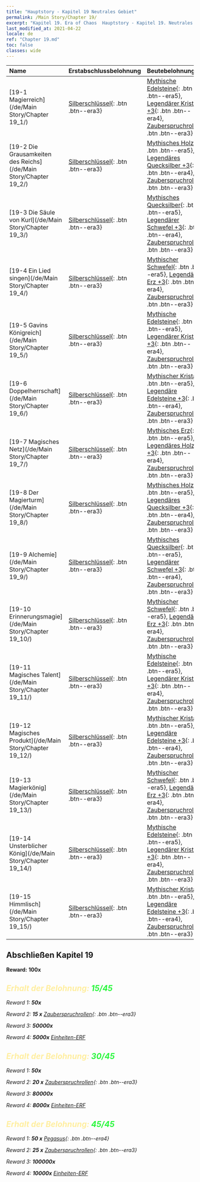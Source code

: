 ```yaml
---
title: "Hauptstory - Kapitel 19 Neutrales Gebiet"
permalink: /Main Story/Chapter 19/
excerpt: "Kapitel 19. Era of Chaos  Hauptstory - Kapitel 19. Neutrales Gebiet"
last_modified_at: 2021-04-22
locale: de
ref: "Chapter 19.md"
toc: false
classes: wide
---
```


  | Name |  Erstabschlussbelohnung | Beutebelohnung |
  |:------------|:------------|:------------| 
  | [19-1 Magierreich](/de/Main Story/Chapter 19_1/) | [Silberschlüssel](/ItemsDE/con_693/){: .btn .btn--era3} | [Mythische Edelsteine](/ItemsDE/mat_65/){: .btn .btn--era5}, [Legendärer Kristall +3](/ItemsDE/mat_59/){: .btn .btn--era4}, [Zauberspruchrollen](/ItemsDE/con_694/){: .btn .btn--era3} |
  | [19-2 Die Grausamkeiten des Reichs](/de/Main Story/Chapter 19_2/) | [Silberschlüssel](/ItemsDE/con_693/){: .btn .btn--era3} | [Mythisches Holz](/ItemsDE/mat_62/){: .btn .btn--era5}, [Legendäres Quecksilber +3](/ItemsDE/mat_56/){: .btn .btn--era4}, [Zauberspruchrollen](/ItemsDE/con_694/){: .btn .btn--era3} |
  | [19-3 Die Säule von Kurl](/de/Main Story/Chapter 19_3/) | [Silberschlüssel](/ItemsDE/con_693/){: .btn .btn--era3} | [Mythisches Quecksilber](/ItemsDE/mat_63/){: .btn .btn--era5}, [Legendärer Schwefel +3](/ItemsDE/mat_57/){: .btn .btn--era4}, [Zauberspruchrollen](/ItemsDE/con_694/){: .btn .btn--era3} |
  | [19-4 Ein Lied singen](/de/Main Story/Chapter 19_4/) | [Silberschlüssel](/ItemsDE/con_693/){: .btn .btn--era3} | [Mythischer Schwefel](/ItemsDE/mat_64/){: .btn .btn--era5}, [Legendäres Erz +3](/ItemsDE/mat_54/){: .btn .btn--era4}, [Zauberspruchrollen](/ItemsDE/con_694/){: .btn .btn--era3} |
  | [19-5 Gavins Königreich](/de/Main Story/Chapter 19_5/) | [Silberschlüssel](/ItemsDE/con_693/){: .btn .btn--era3} | [Mythische Edelsteine](/ItemsDE/mat_65/){: .btn .btn--era5}, [Legendärer Kristall +3](/ItemsDE/mat_59/){: .btn .btn--era4}, [Zauberspruchrollen](/ItemsDE/con_694/){: .btn .btn--era3} |
  | [19-6 Doppelherrschaft](/de/Main Story/Chapter 19_6/) | [Silberschlüssel](/ItemsDE/con_693/){: .btn .btn--era3} | [Mythischer Kristall](/ItemsDE/mat_66/){: .btn .btn--era5}, [Legendäre Edelsteine +3](/ItemsDE/mat_58/){: .btn .btn--era4}, [Zauberspruchrollen](/ItemsDE/con_694/){: .btn .btn--era3} |
  | [19-7 Magisches Netz](/de/Main Story/Chapter 19_7/) | [Silberschlüssel](/ItemsDE/con_693/){: .btn .btn--era3} | [Mythisches Erz](/ItemsDE/mat_61/){: .btn .btn--era5}, [Legendäres Holz +3](/ItemsDE/mat_55/){: .btn .btn--era4}, [Zauberspruchrollen](/ItemsDE/con_694/){: .btn .btn--era3} |
  | [19-8 Der Magierturm](/de/Main Story/Chapter 19_8/) | [Silberschlüssel](/ItemsDE/con_693/){: .btn .btn--era3} | [Mythisches Holz](/ItemsDE/mat_62/){: .btn .btn--era5}, [Legendäres Quecksilber +3](/ItemsDE/mat_56/){: .btn .btn--era4}, [Zauberspruchrollen](/ItemsDE/con_694/){: .btn .btn--era3} |
  | [19-9 Alchemie](/de/Main Story/Chapter 19_9/) | [Silberschlüssel](/ItemsDE/con_693/){: .btn .btn--era3} | [Mythisches Quecksilber](/ItemsDE/mat_63/){: .btn .btn--era5}, [Legendärer Schwefel +3](/ItemsDE/mat_57/){: .btn .btn--era4}, [Zauberspruchrollen](/ItemsDE/con_694/){: .btn .btn--era3} |
  | [19-10 Erinnerungsmagie](/de/Main Story/Chapter 19_10/) | [Silberschlüssel](/ItemsDE/con_693/){: .btn .btn--era3} | [Mythischer Schwefel](/ItemsDE/mat_64/){: .btn .btn--era5}, [Legendäres Erz +3](/ItemsDE/mat_54/){: .btn .btn--era4}, [Zauberspruchrollen](/ItemsDE/con_694/){: .btn .btn--era3} |
  | [19-11 Magisches Talent](/de/Main Story/Chapter 19_11/) | [Silberschlüssel](/ItemsDE/con_693/){: .btn .btn--era3} | [Mythische Edelsteine](/ItemsDE/mat_65/){: .btn .btn--era5}, [Legendärer Kristall +3](/ItemsDE/mat_59/){: .btn .btn--era4}, [Zauberspruchrollen](/ItemsDE/con_694/){: .btn .btn--era3} |
  | [19-12 Magisches Produkt](/de/Main Story/Chapter 19_12/) | [Silberschlüssel](/ItemsDE/con_693/){: .btn .btn--era3} | [Mythischer Kristall](/ItemsDE/mat_66/){: .btn .btn--era5}, [Legendäre Edelsteine +3](/ItemsDE/mat_58/){: .btn .btn--era4}, [Zauberspruchrollen](/ItemsDE/con_694/){: .btn .btn--era3} |
  | [19-13 Magierkönig](/de/Main Story/Chapter 19_13/) | [Silberschlüssel](/ItemsDE/con_693/){: .btn .btn--era3} | [Mythischer Schwefel](/ItemsDE/mat_64/){: .btn .btn--era5}, [Legendäres Erz +3](/ItemsDE/mat_54/){: .btn .btn--era4}, [Zauberspruchrollen](/ItemsDE/con_694/){: .btn .btn--era3} |
  | [19-14 Unsterblicher König](/de/Main Story/Chapter 19_14/) | [Silberschlüssel](/ItemsDE/con_693/){: .btn .btn--era3} | [Mythische Edelsteine](/ItemsDE/mat_65/){: .btn .btn--era5}, [Legendärer Kristall +3](/ItemsDE/mat_59/){: .btn .btn--era4}, [Zauberspruchrollen](/ItemsDE/con_694/){: .btn .btn--era3} |
  | [19-15 Himmlisch](/de/Main Story/Chapter 19_15/) | [Silberschlüssel](/ItemsDE/con_693/){: .btn .btn--era3} | [Mythischer Kristall](/ItemsDE/mat_66/){: .btn .btn--era5}, [Legendäre Edelsteine +3](/ItemsDE/mat_58/){: .btn .btn--era4}, [Zauberspruchrollen](/ItemsDE/con_694/){: .btn .btn--era3} |


## Abschließen Kapitel 19

 **Reward:**  **100x** <i class="fas fa-gem"/>



## <span style="color: #ffeea0">Erhalt der Belohnung: </span><span style="color: #27f73a">15/45</span>

 Reward 1:  **50x** <i class="fas fa-gem"/>

 Reward 2: **15 x** [Zauberspruchrollen](/ItemsDE/con_694/){: .btn .btn--era3}

 Reward 3:  **50000x** <i class="fas fa-coins"/>

 Reward 4:  **5000x** [Einheiten-ERF](/ItemsDE/con_902/)



## <span style="color: #ffeea0">Erhalt der Belohnung: </span><span style="color: #27f73a">30/45</span>

 Reward 1:  **50x** <i class="fas fa-gem"/>

 Reward 2: **20 x** [Zauberspruchrollen](/ItemsDE/con_694/){: .btn .btn--era3}

 Reward 3:  **80000x** <i class="fas fa-coins"/>

 Reward 4:  **8000x** [Einheiten-ERF](/ItemsDE/con_902/)



## <span style="color: #ffeea0">Erhalt der Belohnung: </span><span style="color: #27f73a">45/45</span>

 Reward 1: **50 x** [Pegasus](/ItemsDE/unt_202/){: .btn .btn--era4}

 Reward 2: **25 x** [Zauberspruchrollen](/ItemsDE/con_694/){: .btn .btn--era3}

 Reward 3:  **100000x** <i class="fas fa-coins"/>

 Reward 4:  **10000x** [Einheiten-ERF](/ItemsDE/con_902/)

